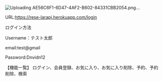 ![Uploading AE56C6F1-6D47-4AF2-B602-84331CBB2054.png…]()


URL:https://rese-larapj.herokuapp.com/login

ログイン方法

Username：テスト太郎

email:test@gmail

Password:Dnvidn12

【機能一覧】 ログイン、会員登録、お気に入り、お気に入り削除、予約、予約削除、検索
